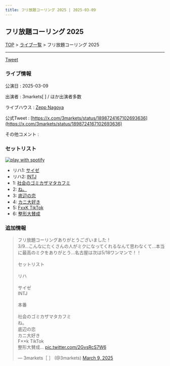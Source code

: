 ```yaml
---
title: フリ放題コーリング 2025 | 2025-03-09
---
```

## フリ放題コーリング 2025

[TOP](/setlist/) > [ライブ一覧](lives.html) > フリ放題コーリング 2025

___

<a href="https://twitter.com/share?ref_src=twsrc%5Etfw" data-text="3markets[ ]セットリスト > フリ放題コーリング 2025" class="twitter-share-button" data-via="3markets" data-hashtags="3markets" data-related="3markets" data-show-count="false">Tweet</a>

### ライブ情報

公演日
:    2025-03-09

出演者
:    3markets[ ] / ほか出演者多数

ライブハウス
:    [Zepp Nagoya](livehouse100.html)

公式Tweet
:    [https://x.com/3markets/status/1898724167102693636](https://x.com/3markets/status/1898724167102693636)

その他コメント
:    

### セットリスト


[![play with spotify](images/spotify-icon.png)](https://open.spotify.com/playlist/0MkqhQaKffzeO7zRKw5jRr)



*  リハ1: [サイゼ](song004.html)
*  リハ2: [INTJ](song096.html)
*  1: [社会のゴミカザマタカフミ](song002.html)
*  2: [ね。](song076.html)
*  3: [底辺の恋](song008.html)
*  4: [カニ大好き](song079.html)
*  5: [FxxK TikTok](song082.html)
*  6: [整形大賛成](song005.html)


### 追加情報



<blockquote class="twitter-tweet"><p lang="ja" dir="ltr">フリ放題コーリングありがとうございました！<br>3/9…こんなにたくさんの人がミクになってくれるなんて思わなくて…本当に最高のミクをありがとう…名古屋は次は5/18ワンマンで！！<br><br>セットリスト<br><br>リハ<br><br>サイゼ<br>INTJ<br><br>本番<br><br>社会のゴミカザマタカフミ<br>ね。<br>底辺の恋<br>カニ大好き<br>F××k TikTok<br>整形大賛成… <a href="https://t.co/2GvsRcS7W6">pic.twitter.com/2GvsRcS7W6</a></p>&mdash; 3markets［ ］ (@3markets) <a href="https://twitter.com/3markets/status/1898724167102693636?ref_src=twsrc%5Etfw">March 9, 2025</a></blockquote>
<script async src="https://platform.twitter.com/widgets.js" charset="utf-8"></script>




<script async src="https://platform.twitter.com/widgets.js" charset="utf-8"></script>